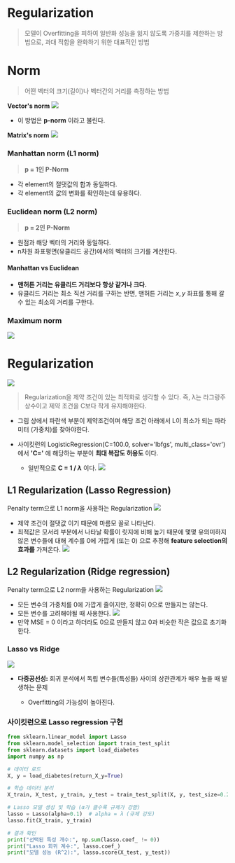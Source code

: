 # Regularization

>모델이 Overfitting을 피하여 일반화 성능을 잃지 않도록 가중치를 제한하는 방법으로, 과대 적합을 완화하기 위한 대표적인 방법

# Norm
>어떤 벡터의 크기(길이)나 벡터간의 거리를 측정하는 방법 

**Vector's norm** ![](https://velog.velcdn.com/images/kvvon/post/1d21fd36-514a-4798-9aa6-e2fe3392dcdd/image.png)
- 이 방법은 **p-norm** 이라고 불린다.

**Matrix's norm** ![](https://velog.velcdn.com/images/kvvon/post/070e87b0-90c4-4548-8395-3482c4e18a6c/image.png)

### Manhattan norm (L1 norm)
> **p = 1인 P-Norm**

- 각 element의 절댓값의 합과 동일하다.
- 각 element의 값의 변화를 확인하는데 유용하다.

### Euclidean norm (L2 norm)
> **p = 2인 P-Norm**

- 원점과 해당 벡터의 거리와 동일하다.
- n차원 좌표평면(유클리드 공간)에서의 벡터의 크기를 계산한다.

#### Manhattan vs Euclidean
- **맨허튼 거리는 유클리드 거리보다 항상 같거나 크다.**
- 유클리드 거리는 최소 직선 거리를 구하는 반면, 맨허튼 거리는 $x, y$ 좌표를 통해 갈 수 있는 최소의 거리를 구한다.
### Maximum norm
![](https://velog.velcdn.com/images/kvvon/post/3d53c19e-0bd6-45d4-9a65-4430fc2f416a/image.png)

# Regularization
![](https://velog.velcdn.com/images/kvvon/post/3624ff13-f322-4b92-8fb1-940c5da9e4d7/image.png) 
> Regularization을 제약 조건이 있는 최적화로 생각할 수 있다. 즉, λ는 라그랑주 상수이고 제약 조건을 C보다 작게 유지해야한다.

- 그림 상에서 파란색 부분이 제약조건이며 해당 조건 아래에서 L이 최소가 되는 파라미터 (가중치)를 찾아야한다. 
- 사이킷런의 LogisticRegression(C=100.0, solver='lbfgs', multi_class='ovr') 에서 **'C='** 에 해당하는 부분이 **최대 복잡도 허용도** 이다.
	
    - 일반적으로 **C = 1 / $\lambda$** 이다.
    ![](https://velog.velcdn.com/images/kvvon/post/4a7be793-42bd-4c94-9f98-d608d930ba1c/image.png)

## L1 Regularization (Lasso Regression)
Penalty term으로 L1 norm을 사용하는 Regularization
![](https://velog.velcdn.com/images/kvvon/post/f5925c52-f744-40b8-97a0-ab79075574b8/image.png)

- 제약 조건이 절댓값 이기 때문에 마름모 꼴로 나타난다.
- 최적값은 모서리 부분에서 나타날 확률이 릿지에 비해 높기 때문에 몇몇 유의미하지 않은 변수들에 대해 계수를 0에 가깝게 (또는 0) 으로 추정해 **feature selection의 효과를** 가져온다.
![](https://velog.velcdn.com/images/kvvon/post/40ae856f-6f25-4274-8fba-c61886652b28/image.png)

## L2 Regularization (Ridge regression)
Penalty term으로 L2 norm을 사용하는 Regularization
![](https://velog.velcdn.com/images/kvvon/post/2864230a-8f6a-4790-b786-b0beff60ec54/image.png)

- 모든 변수의 가중치를 0에 가깝게 줄이지만, 정확히 0으로 만들지는 않는다.
- 모든 변수를 고려해야될 때 사용한다.
![](https://velog.velcdn.com/images/kvvon/post/3e4ae331-734b-4712-8377-4a6f6cf93c16/image.png)
- 만약 MSE = 0 이라고 하더라도 0으로 만들지 않고 0과 비슷한 작은 값으로 초기화한다.

### Lasso vs Ridge
![](https://velog.velcdn.com/images/kvvon/post/b033b79f-bbb8-4e57-8cb0-b87d6d59ea21/image.png)
- **다중공선성:** 회귀 분석에서 독립 변수들(특성들) 사이의 상관관계가 매우 높을 때 발생하는 문제
	
    - Overfitting의 가능성이 높아진다.
### 사이킷런으로 Lasso regression 구현
```python
from sklearn.linear_model import Lasso
from sklearn.model_selection import train_test_split
from sklearn.datasets import load_diabetes
import numpy as np

# 데이터 로드
X, y = load_diabetes(return_X_y=True)

# 학습 데이터 분리
X_train, X_test, y_train, y_test = train_test_split(X, y, test_size=0.2, random_state=42)

# Lasso 모델 생성 및 학습 (α가 클수록 규제가 강함)
lasso = Lasso(alpha=0.1)  # alpha = λ (규제 강도)
lasso.fit(X_train, y_train)

# 결과 확인
print("선택된 특성 개수:", np.sum(lasso.coef_ != 0))
print("Lasso 회귀 계수:", lasso.coef_)
print("모델 성능 (R^2):", lasso.score(X_test, y_test))
```